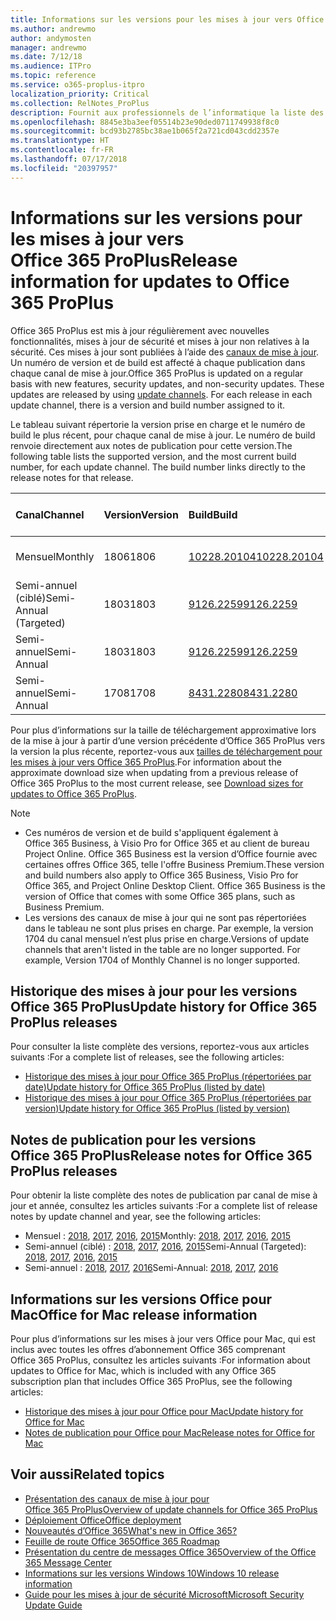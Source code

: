 ```yaml
---
title: Informations sur les versions pour les mises à jour vers Office 365 ProPlus
ms.author: andrewmo
author: andymosten
manager: andrewmo
ms.date: 7/12/18
ms.audience: ITPro
ms.topic: reference
ms.service: o365-proplus-itpro
localization_priority: Critical
ms.collection: RelNotes_ProPlus
description: Fournit aux professionnels de l’informatique la liste des dernières versions d’Office 365 ProPlus pour chaque canal de mise à jour et des liens vers des notes de publication et l’historique des mises à jour
ms.openlocfilehash: 8845e3ba3eef05514b23e90ded0711749938f8c0
ms.sourcegitcommit: bcd93b2785bc38ae1b065f2a721cd043cdd2357e
ms.translationtype: HT
ms.contentlocale: fr-FR
ms.lasthandoff: 07/17/2018
ms.locfileid: "20397957"
---
```

# <a name="release-information-for-updates-to-office-365-proplus"></a><span data-ttu-id="739de-103">Informations sur les versions pour les mises à jour vers Office 365 ProPlus</span><span class="sxs-lookup"><span data-stu-id="739de-103">Release information for updates to Office 365 ProPlus</span></span>

<span data-ttu-id="739de-p101">Office 365 ProPlus est mis à jour régulièrement avec nouvelles fonctionnalités, mises à jour de sécurité et mises à jour non relatives à la sécurité. Ces mises à jour sont publiées à l’aide des [canaux de mise à jour](https://docs.microsoft.com/deployoffice/overview-of-update-channels-for-office-365-proplus). Un numéro de version et de build est affecté à chaque publication dans chaque canal de mise à jour.</span><span class="sxs-lookup"><span data-stu-id="739de-p101">Office 365 ProPlus is updated on a regular basis with new features, security updates, and non-security updates. These updates are released by using [update channels](https://docs.microsoft.com/deployoffice/overview-of-update-channels-for-office-365-proplus). For each release in each update channel, there is a version and build number assigned to it.</span></span> 

<span data-ttu-id="739de-p102">Le tableau suivant répertorie la version prise en charge et le numéro de build le plus récent, pour chaque canal de mise à jour. Le numéro de build renvoie directement aux notes de publication pour cette version.</span><span class="sxs-lookup"><span data-stu-id="739de-p102">The following table lists the supported version, and the most current build number, for each update channel. The build number links directly to the release notes for that release.</span></span> 

  
|<span data-ttu-id="739de-109">**Canal**</span><span class="sxs-lookup"><span data-stu-id="739de-109">**Channel**</span></span>|<span data-ttu-id="739de-110">**Version**</span><span class="sxs-lookup"><span data-stu-id="739de-110">**Version**</span></span>|<span data-ttu-id="739de-111">**Build**</span><span class="sxs-lookup"><span data-stu-id="739de-111">**Build**</span></span>|<span data-ttu-id="739de-112">**Date de publication**</span><span class="sxs-lookup"><span data-stu-id="739de-112">**Release date**</span></span>|<span data-ttu-id="739de-113">**Version valide jusqu’au**</span><span class="sxs-lookup"><span data-stu-id="739de-113">**Current version until**</span></span>|
|:-----|:-----|:-----|:-----|:-----|
|<span data-ttu-id="739de-114">Mensuel</span><span class="sxs-lookup"><span data-stu-id="739de-114">Monthly</span></span>  <br/> |<span data-ttu-id="739de-115">1806</span><span class="sxs-lookup"><span data-stu-id="739de-115">1806</span></span>  <br/> |[<span data-ttu-id="739de-116">10228.20104</span><span class="sxs-lookup"><span data-stu-id="739de-116">10228.20104</span></span>](monthly-channel-2018.md#version-1806-july-10)  <br/> | <span data-ttu-id="739de-117">10 juillet 2018</span><span class="sxs-lookup"><span data-stu-id="739de-117">July 10, 2018</span></span>  <br/> |<span data-ttu-id="739de-118">Version 1807 publiée</span><span class="sxs-lookup"><span data-stu-id="739de-118">Version 1807 is released</span></span> <br/>|
|<span data-ttu-id="739de-119">Semi-annuel (ciblé)</span><span class="sxs-lookup"><span data-stu-id="739de-119">Semi-Annual (Targeted)</span></span>  <br/> |<span data-ttu-id="739de-120">1803</span><span class="sxs-lookup"><span data-stu-id="739de-120">1803</span></span>  <br/> |[<span data-ttu-id="739de-121">9126.2259</span><span class="sxs-lookup"><span data-stu-id="739de-121">9126.2259</span></span>](semi-annual-channel-targeted-2018.md#version-1803-july-10)  <br/> | <span data-ttu-id="739de-122">10 juillet 2018</span><span class="sxs-lookup"><span data-stu-id="739de-122">July 10, 2018</span></span>  <br/> |<span data-ttu-id="739de-123">11 septembre 2018</span><span class="sxs-lookup"><span data-stu-id="739de-123">September 11, 2018</span></span> <br/>|
|<span data-ttu-id="739de-124">Semi-annuel</span><span class="sxs-lookup"><span data-stu-id="739de-124">Semi-Annual</span></span> <br/> |<span data-ttu-id="739de-125">1803</span><span class="sxs-lookup"><span data-stu-id="739de-125">1803</span></span>  <br/> | [<span data-ttu-id="739de-126">9126.2259</span><span class="sxs-lookup"><span data-stu-id="739de-126">9126.2259</span></span>](semi-annual-channel-2018.md#version-1803-july-10) <br/> |<span data-ttu-id="739de-127">10 juillet 2018</span><span class="sxs-lookup"><span data-stu-id="739de-127">July 10, 2018</span></span>  <br/> |<span data-ttu-id="739de-128">8 janvier 2019</span><span class="sxs-lookup"><span data-stu-id="739de-128">January 8, 2019</span></span> <br/>|
|<span data-ttu-id="739de-129">Semi-annuel</span><span class="sxs-lookup"><span data-stu-id="739de-129">Semi-Annual</span></span> <br/> |<span data-ttu-id="739de-130">1708</span><span class="sxs-lookup"><span data-stu-id="739de-130">1708</span></span>  <br/> |[<span data-ttu-id="739de-131">8431.2280</span><span class="sxs-lookup"><span data-stu-id="739de-131">8431.2280</span></span>](semi-annual-channel-2018.md#version-1708-july-10)  <br/> | <span data-ttu-id="739de-132">10 juillet 2018</span><span class="sxs-lookup"><span data-stu-id="739de-132">July 10, 2018</span></span>  <br/> |<span data-ttu-id="739de-133">12 mars 2019</span><span class="sxs-lookup"><span data-stu-id="739de-133">March 12, 2019</span></span> <br/>|

<span data-ttu-id="739de-134">Pour plus d’informations sur la taille de téléchargement approximative lors de la mise à jour à partir d’une version précédente d’Office 365 ProPlus vers la version la plus récente, reportez-vous aux [tailles de téléchargement pour les mises à jour vers Office 365 ProPlus](download-sizes-office365-proplus-updates.md).</span><span class="sxs-lookup"><span data-stu-id="739de-134">For information about the approximate download size when updating from a previous release of Office 365 ProPlus to the most current release, see [Download sizes for updates to Office 365 ProPlus](download-sizes-office365-proplus-updates.md).</span></span>

> [!NOTE]
> - <span data-ttu-id="739de-p103">Ces numéros de version et de build s'appliquent également à Office 365 Business, à Visio Pro for Office 365 et au client de bureau Project Online. Office 365 Business est la version d’Office fournie avec certaines offres Office 365, telle l'offre Business Premium.</span><span class="sxs-lookup"><span data-stu-id="739de-p103">These version and build numbers also apply to Office 365 Business, Visio Pro for Office 365, and Project Online Desktop Client. Office 365 Business is the version of Office that comes with some Office 365 plans, such as Business Premium.</span></span>
> - <span data-ttu-id="739de-p104">Les versions des canaux de mise à jour qui ne sont pas répertoriées dans le tableau ne sont plus prises en charge. Par exemple, la version 1704 du canal mensuel n’est plus prise en charge.</span><span class="sxs-lookup"><span data-stu-id="739de-p104">Versions of update channels that aren't listed in the table are no longer supported. For example, Version 1704 of Monthly Channel is no longer supported.</span></span> 


## <a name="update-history-for-office-365-proplus-releases"></a><span data-ttu-id="739de-139">Historique des mises à jour pour les versions Office 365 ProPlus</span><span class="sxs-lookup"><span data-stu-id="739de-139">Update history for Office 365 ProPlus releases</span></span>

<span data-ttu-id="739de-140">Pour consulter la liste complète des versions, reportez-vous aux articles suivants :</span><span class="sxs-lookup"><span data-stu-id="739de-140">For a complete list of releases, see the following articles:</span></span>
 - [<span data-ttu-id="739de-141">Historique des mises à jour pour Office 365 ProPlus (répertoriées par date)</span><span class="sxs-lookup"><span data-stu-id="739de-141">Update history for Office 365 ProPlus (listed by date)</span></span>](update-history-office365-proplus-by-date.md)
 - [<span data-ttu-id="739de-142">Historique des mises à jour pour Office 365 ProPlus (répertoriées par version)</span><span class="sxs-lookup"><span data-stu-id="739de-142">Update history for Office 365 ProPlus (listed by version)</span></span>](update-history-office365-proplus-by-version.md)

## <a name="release-notes-for-office-365-proplus-releases"></a><span data-ttu-id="739de-143">Notes de publication pour les versions Office 365 ProPlus</span><span class="sxs-lookup"><span data-stu-id="739de-143">Release notes for Office 365 ProPlus releases</span></span>

<span data-ttu-id="739de-144">Pour obtenir la liste complète des notes de publication par canal de mise à jour et année, consultez les articles suivants :</span><span class="sxs-lookup"><span data-stu-id="739de-144">For a complete list of release notes by update channel and year, see the following articles:</span></span>
 - <span data-ttu-id="739de-145">Mensuel : [2018](monthly-channel-2018.md), [2017](monthly-channel-2017.md), [2016](monthly-channel-2016.md), [2015](monthly-channel-2015.md)</span><span class="sxs-lookup"><span data-stu-id="739de-145">Monthly: [2018](monthly-channel-2018.md), [2017](monthly-channel-2017.md), [2016](monthly-channel-2016.md), [2015](monthly-channel-2015.md)</span></span>
 - <span data-ttu-id="739de-146">Semi-annuel (ciblé) : [2018](semi-annual-channel-targeted-2018.md), [2017](semi-annual-channel-targeted-2017.md), [2016](semi-annual-channel-targeted-2016.md), [2015](semi-annual-channel-targeted-2015.md)</span><span class="sxs-lookup"><span data-stu-id="739de-146">Semi-Annual (Targeted): [2018](semi-annual-channel-targeted-2018.md), [2017](semi-annual-channel-targeted-2017.md), [2016](semi-annual-channel-targeted-2016.md), [2015](semi-annual-channel-targeted-2015.md)</span></span>
 - <span data-ttu-id="739de-147">Semi-annuel : [2018](semi-annual-channel-2018.md), [2017](semi-annual-channel-2017.md), [2016](semi-annual-channel-2016.md)</span><span class="sxs-lookup"><span data-stu-id="739de-147">Semi-Annual: [2018](semi-annual-channel-2018.md), [2017](semi-annual-channel-2017.md), [2016](semi-annual-channel-2016.md)</span></span>

## <a name="office-for-mac-release-information"></a><span data-ttu-id="739de-148">Informations sur les versions Office pour Mac</span><span class="sxs-lookup"><span data-stu-id="739de-148">Office for Mac release information</span></span>

<span data-ttu-id="739de-149">Pour plus d’informations sur les mises à jour vers Office pour Mac, qui est inclus avec toutes les offres d’abonnement Office 365 comprenant Office 365 ProPlus, consultez les articles suivants :</span><span class="sxs-lookup"><span data-stu-id="739de-149">For information about updates to Office for Mac, which is included with any Office 365 subscription plan that includes Office 365 ProPlus, see the following articles:</span></span>
 - [<span data-ttu-id="739de-150">Historique des mises à jour pour Office pour Mac</span><span class="sxs-lookup"><span data-stu-id="739de-150">Update history for Office for Mac</span></span>](update-history-office-for-mac.md)
 - [<span data-ttu-id="739de-151">Notes de publication pour Office pour Mac</span><span class="sxs-lookup"><span data-stu-id="739de-151">Release notes for Office for Mac</span></span>](release-notes-office-for-mac.md)


## <a name="related-topics"></a><span data-ttu-id="739de-152">Voir aussi</span><span class="sxs-lookup"><span data-stu-id="739de-152">Related topics</span></span>

- [<span data-ttu-id="739de-153">Présentation des canaux de mise à jour pour Office 365 ProPlus</span><span class="sxs-lookup"><span data-stu-id="739de-153">Overview of update channels for Office 365 ProPlus</span></span>](https://docs.microsoft.com/deployoffice/overview-of-update-channels-for-office-365-proplus)
- [<span data-ttu-id="739de-154">Déploiement Office</span><span class="sxs-lookup"><span data-stu-id="739de-154">Office deployment</span></span>](https://docs.microsoft.com/deployoffice/)
- [<span data-ttu-id="739de-155">Nouveautés d’Office 365</span><span class="sxs-lookup"><span data-stu-id="739de-155">What's new in Office 365?</span></span>](https://support.office.com/article/95c8d81d-08ba-42c1-914f-bca4603e1426)
- [<span data-ttu-id="739de-156">Feuille de route Office 365</span><span class="sxs-lookup"><span data-stu-id="739de-156">Office 365 Roadmap</span></span>](https://products.office.com/business/office-365-roadmap)
- [<span data-ttu-id="739de-157">Présentation du centre de messages Office 365</span><span class="sxs-lookup"><span data-stu-id="739de-157">Overview of the Office 365 Message Center</span></span>](https://support.office.com/article/38fb3333-bfcc-4340-a37b-deda509c2093)
- [<span data-ttu-id="739de-158">Informations sur les versions Windows 10</span><span class="sxs-lookup"><span data-stu-id="739de-158">Windows 10 release information</span></span>](https://www.microsoft.com/itpro/windows-10/release-information)
- [<span data-ttu-id="739de-159">Guide pour les mises à jour de sécurité Microsoft</span><span class="sxs-lookup"><span data-stu-id="739de-159">Microsoft Security Update Guide</span></span>](https://portal.msrc.microsoft.com/)
